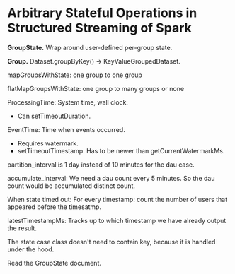# Arbitrary Stateful Operations in Structured Streaming of Spark

**GroupState.** Wrap around user-defined per-group state.

**Group.** Dataset.groupByKey() -> KeyValueGroupedDataset.

mapGroupsWithState: one group to one group

flatMapGroupsWithState: one group to many groups or none

ProcessingTime: System time, wall clock. 

* Can setTimeoutDuration.

EventTime: Time when events occurred. 

* Requires watermark. 
* setTimeoutTimestamp. Has to be newer than getCurrentWatermarkMs.

partition_interval is 1 day instead of 10 minutes for the dau case.

accumulate_interval: We need a dau count every 5 minutes. So the dau count would be accumulated distinct count.

When state timed out: For every timestamp: count the number of users that appeared before the timesatmp.

latestTimestampMs: Tracks up to which timestamp we have already output the result.

The state case class doesn't need to contain key, because it is handled under the hood.

Read the GroupState document.